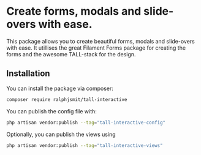 # Create forms, modals and slide-overs with ease.

This package allows you to create beautiful forms, modals and slide-overs with ease. It utillises the great Filament Forms package for creating the forms and the awesome TALL-stack for the design.

## Installation

You can install the package via composer:

```bash
composer require ralphjsmit/tall-interactive
```

You can publish the config file with:

```bash
php artisan vendor:publish --tag="tall-interactive-config"
```

Optionally, you can publish the views using

```bash
php artisan vendor:publish --tag="tall-interactive-views"
```

